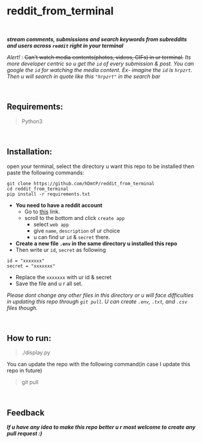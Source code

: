 # reddit_from_terminal

<br>

***stream comments, submissions and search keywords from subreddits and users across `reddit` right in your terminal***

_Alert!_ : ~~Can't watch media contents(photos, videos, GIFs) in ur terminal.~~ *Its more developer centric so u get the `id` of every submission & post. You can google the `id` for watching the media content. Ex- imagine the `id` is `hrpzrt`. Then u will search in quote like this `"hrpzrt"` in the search bar*

<br>

## Requirements:
> Python3

<br>

## Installation:
open your terminal, select the directory u want this repo to be installed then paste the following commands:
```
git clone https://github.com/hDmtP/reddit_from_terminal
cd reddit_from_terminal
pip install -r requirements.txt
```
- **You need to have a reddit account**
  - Go to [this](https://www.reddit.com/prefs/apps) link.
  - scroll to the bottom and click `create app`
    - select `web app`
    - give `name`, `description` of ur choice
    - u can find ur `id` & `secret` there.
- **Create a new file `.env` in the same directory u installed this repo**
- Then write ur `id`, `secret` as following
```
id = "xxxxxxx"
secret = "xxxxxxx"
```
- Replace the `xxxxxxx` with ur id & secret
- Save the file and u r all set.

*Please dont change any other files in this directory or u will face difficulties in updating this repo through `git pull`.
U can create `.env`, `.txt`, and `.csv` files though.*

<br>

## How to run:
> ./display.py

You can update the repo with the following command(in case I update this repo in future)
>git pull

<br>

## Feedback
***If u have any idea to make this repo better u r most welcome to create any pull request :)***
